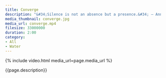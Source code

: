 ```yaml
---
title: Converge
description: "&#34;Silence is not an absence but a presence.&#34; – Anne D. LeClaire"
media_thumbnail: converge.jpg
media_url: converge.mp4
filesize: 33000000
duration: 2:00
category:
- All
- Water
---
```


{% include video.html media_url=page.media_url %}

<div class="buddha_quote">{{page.description}}</div>
